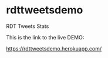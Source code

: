 # rdttweetsdemo
RDT Tweets Stats

This is the link to the live DEMO:

https://rdttweetsdemo.herokuapp.com/
